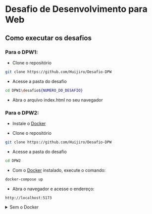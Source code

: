 # Desafio de Desenvolvimento para Web

## Como executar os desafios

### Para o DPW1:

 - Clone o repositório

```bash
git clone https://github.com/Huijiro/Desafio-DPW
```

 - Acesse a pasta do desafio

```bash
cd DPW1\desafio${NUMERO_DO_DESAFIO}
```

 - Abra o arquivo index.html no seu navegador

 ### Para o DPW2:

- Instale o [Docker](https://www.docker.com/products/docker-desktop/)

- Clone o repositório

```bash
git clone https://github.com/Huijiro/Desafio-DPW
```

 - Acesse a pasta do desafio

```bash
cd DPW2
```

 - Com o [Docker](https://www.docker.com/products/docker-desktop/) instalado, execute o comando:

```bash
docker-compose up
```

 - Abra o navegador e acesse o endereço:

```bash 
http://localhost:5173
```

<details>
    <summary>Sem o Docker</summary>

- Instale o [Node.js](https://nodejs.org/en/download/)

- Acesse a pasta do desafio

```bash
cd DPW2
```
- Instale as dependências do projeto para o backend
```bash
cd backend && npm install
```
- Instale as dependências do projeto para o frontend
```bash
cd frontend && npm install
```
- Execute o backend
```bash
npm start
```
- Execute o frontend
```bash
npm run dev
```
- Abra o navegador e acesse o endereço:
```bash
http://localhost:5173
```
</details>